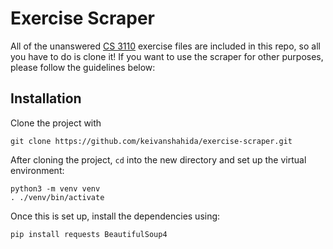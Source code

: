 # Exercise Scraper
All of the unanswered [CS 3110](http://cs3110.org) exercise files are included in this repo, so all you have to do is clone it! If you want to use the scraper for other purposes, please follow the guidelines below:

## Installation

Clone the project with
```
git clone https://github.com/keivanshahida/exercise-scraper.git
```

After cloning the project, `cd` into the new directory and set up the virtual environment:
```
python3 -m venv venv
. ./venv/bin/activate
```
Once this is set up, install the dependencies using: 
```
pip install requests BeautifulSoup4
```
